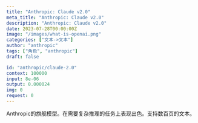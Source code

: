 ```yaml
---
title: "Anthropic: Claude v2.0"
meta_title: "Anthropic: Claude v2.0"
description: "Anthropic: Claude v2.0"
date: 2023-07-28T00:00:00Z
image: "/images/what-is-openai.png"
categories: ["文本->文本"]
author: "anthropic"
tags: ["角色", "anthropic"]
draft: false

id: "anthropic/claude-2.0"
context: 100000
input: 8e-06
output: 0.000024
img: 0
request: 0
---
```


Anthropic的旗舰模型。在需要复杂推理的任务上表现出色。支持数百页的文本。